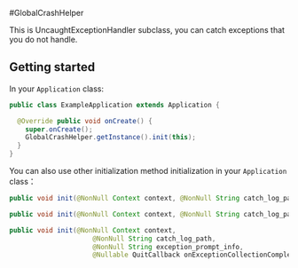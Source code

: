 #GlobalCrashHelper

This is UncaughtExceptionHandler subclass, you can catch exceptions that you do not handle.

## Getting started

In your `Application` class:

```java
public class ExampleApplication extends Application {

  @Override public void onCreate() {
    super.onCreate();
    GlobalCrashHelper.getInstance().init(this);
  }
}
```
You can also use other initialization method initialization in your `Application` class：

```java
public void init(@NonNull Context context, @NonNull String catch_log_path);

public void init(@NonNull Context context, @NonNull String catch_log_path, @NonNull String exception_prompt_info);

public void init(@NonNull Context context,
                     @NonNull String catch_log_path,
                     @NonNull String exception_prompt_info,
                     @Nullable QuitCallback onExceptionCollectionComplete);
```
